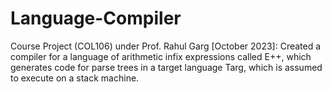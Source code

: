 # Language-Compiler
Course Project (COL106) under Prof. Rahul Garg [October 2023]: Created a compiler for a language of arithmetic infix expressions called E++, which generates code for parse trees in a target language Targ, which is assumed to execute on a stack machine.
